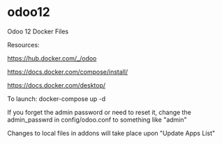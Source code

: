 # odoo12
Odoo 12 Docker Files

Resources:

https://hub.docker.com/_/odoo

https://docs.docker.com/compose/install/

https://docs.docker.com/desktop/

To launch:
docker-compose up -d

If you forget the admin password or need to reset it, change the admin_passwrd in config/odoo.conf to something like "admin"

Changes to local files in addons will take place upon "Update Apps List"
